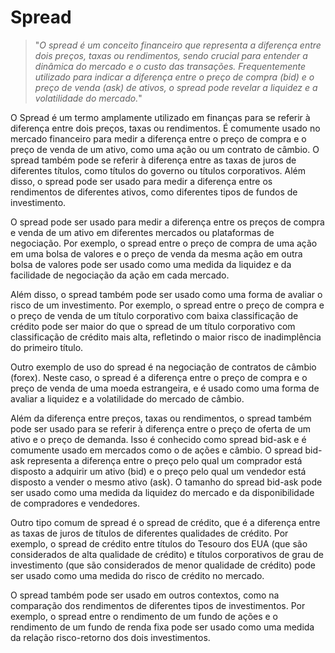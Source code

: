 # Spread

>"*O spread é um conceito financeiro que representa a diferença entre dois preços, taxas ou rendimentos, sendo crucial para entender a dinâmica do mercado e o custo das transações. Frequentemente utilizado para indicar a diferença entre o preço de compra (bid) e o preço de venda (ask) de ativos, o spread pode revelar a liquidez e a volatilidade do mercado.*"

O Spread é um termo amplamente utilizado em finanças para se referir à diferença entre dois preços, taxas ou rendimentos. É comumente usado no mercado financeiro para medir a diferença entre o preço de compra e o preço de venda de um ativo, como uma ação ou um contrato de câmbio. O spread também pode se referir à diferença entre as taxas de juros de diferentes títulos, como títulos do governo ou títulos corporativos. Além disso, o spread pode ser usado para medir a diferença entre os rendimentos de diferentes ativos, como diferentes tipos de fundos de investimento. 

O spread pode ser usado para medir a diferença entre os preços de compra e venda de um ativo em diferentes mercados ou plataformas de negociação. Por exemplo, o spread entre o preço de compra de uma ação em uma bolsa de valores e o preço de venda da mesma ação em outra bolsa de valores pode ser usado como uma medida da liquidez e da facilidade de negociação da ação em cada mercado.

Além disso, o spread também pode ser usado como uma forma de avaliar o risco de um investimento. Por exemplo, o spread entre o preço de compra e o preço de venda de um título corporativo com baixa classificação de crédito pode ser maior do que o spread de um título corporativo com classificação de crédito mais alta, refletindo o maior risco de inadimplência do primeiro título.

Outro exemplo de uso do spread é na negociação de contratos de câmbio (forex). Neste caso, o spread é a diferença entre o preço de compra e o preço de venda de uma moeda estrangeira, e é usado como uma forma de avaliar a liquidez e a volatilidade do mercado de câmbio.

Além da diferença entre preços, taxas ou rendimentos, o spread também pode ser usado para se referir à diferença entre o preço de oferta de um ativo e o preço de demanda. Isso é conhecido como spread bid-ask e é comumente usado em mercados como o de ações e câmbio. O spread bid-ask representa a diferença entre o preço pelo qual um comprador está disposto a adquirir um ativo (bid) e o preço pelo qual um vendedor está disposto a vender o mesmo ativo (ask). O tamanho do spread bid-ask pode ser usado como uma medida da liquidez do mercado e da disponibilidade de compradores e vendedores.

Outro tipo comum de spread é o spread de crédito, que é a diferença entre as taxas de juros de títulos de diferentes qualidades de crédito. Por exemplo, o spread de crédito entre títulos do Tesouro dos EUA (que são considerados de alta qualidade de crédito) e títulos corporativos de grau de investimento (que são considerados de menor qualidade de crédito) pode ser usado como uma medida do risco de crédito no mercado.

O spread também pode ser usado em outros contextos, como na comparação dos rendimentos de diferentes tipos de investimentos. Por exemplo, o spread entre o rendimento de um fundo de ações e o rendimento de um fundo de renda fixa pode ser usado como uma medida da relação risco-retorno dos dois investimentos.